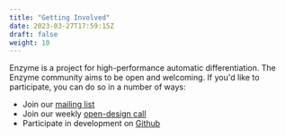 ```yaml
---
title: "Getting Involved"
date: 2023-03-27T17:59:15Z
draft: false
weight: 10
---
```


Enzyme is a project for high-performance automatic differentiation. The Enzyme community aims to be open and welcoming. If you'd like to participate, you can do so in a number of ways:

* Join our [mailing list](https://groups.google.com/d/forum/enzyme-dev)
* Join our weekly [open-design call](https://mit.zoom.us/j/96000853439)
* Participate in development on [Github](https://github.com/EnzymeAD/Enzyme)
